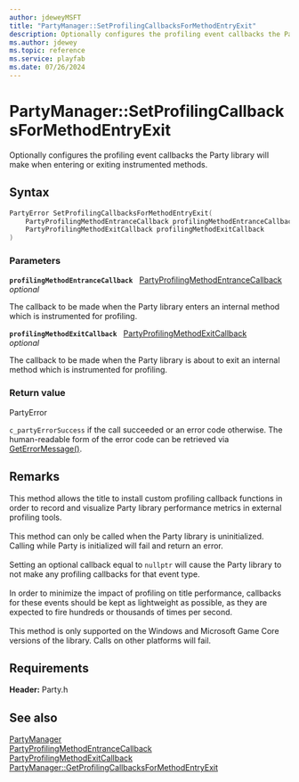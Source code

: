 ```yaml
---
author: jdeweyMSFT
title: "PartyManager::SetProfilingCallbacksForMethodEntryExit"
description: Optionally configures the profiling event callbacks the Party library will make when entering or exiting instrumented methods.
ms.author: jdewey
ms.topic: reference
ms.service: playfab
ms.date: 07/26/2024
---
```


# PartyManager::SetProfilingCallbacksForMethodEntryExit  

Optionally configures the profiling event callbacks the Party library will make when entering or exiting instrumented methods.  

## Syntax  
  
```cpp
PartyError SetProfilingCallbacksForMethodEntryExit(  
    PartyProfilingMethodEntranceCallback profilingMethodEntranceCallback,  
    PartyProfilingMethodExitCallback profilingMethodExitCallback  
)  
```  
  
### Parameters  
  
**`profilingMethodEntranceCallback`** &nbsp; [PartyProfilingMethodEntranceCallback](../../../callbacks/partyprofilingmethodentrancecallback.md)  
*optional*  
  
The callback to be made when the Party library enters an internal method which is instrumented for profiling.  
  
**`profilingMethodExitCallback`** &nbsp; [PartyProfilingMethodExitCallback](../../../callbacks/partyprofilingmethodexitcallback.md)  
*optional*  
  
The callback to be made when the Party library is about to exit an internal method which is instrumented for profiling.  
  
  
### Return value  
PartyError
  
```c_partyErrorSuccess``` if the call succeeded or an error code otherwise. The human-readable form of the error code can be retrieved via [GetErrorMessage()](partymanager_geterrormessage.md).
  
## Remarks  
  
This method allows the title to install custom profiling callback functions in order to record and visualize Party library performance metrics in external profiling tools. <br /><br /> This method can only be called when the Party library is uninitialized. Calling while Party is initialized will fail and return an error.   <br /><br /> Setting an optional callback equal to ```nullptr``` will cause the Party library to not make any profiling callbacks for that event type.   <br /><br /> In order to minimize the impact of profiling on title performance, callbacks for these events should be kept as lightweight as possible, as they are expected to fire hundreds or thousands of times per second.   <br /><br /> This method is only supported on the Windows and Microsoft Game Core versions of the library. Calls on other platforms will fail.
  
## Requirements  
  
**Header:** Party.h
  
## See also  
[PartyManager](../partymanager.md)  
[PartyProfilingMethodEntranceCallback](../../../callbacks/partyprofilingmethodentrancecallback.md)  
[PartyProfilingMethodExitCallback](../../../callbacks/partyprofilingmethodexitcallback.md)  
[PartyManager::GetProfilingCallbacksForMethodEntryExit](partymanager_getprofilingcallbacksformethodentryexit.md)
  
  
